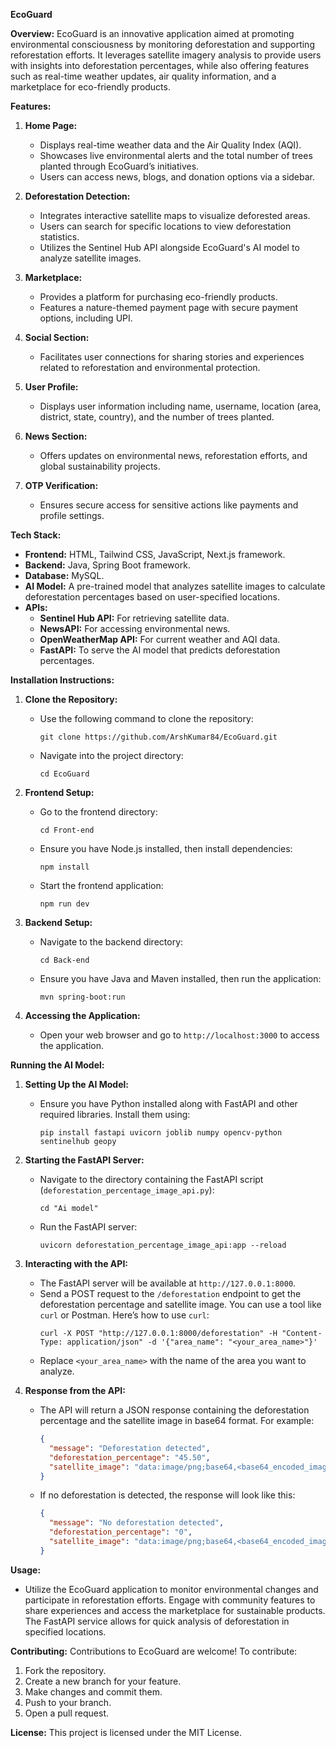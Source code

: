 **EcoGuard**

**Overview:**
EcoGuard is an innovative application aimed at promoting environmental consciousness by monitoring deforestation and supporting reforestation efforts. It leverages satellite imagery analysis to provide users with insights into deforestation percentages, while also offering features such as real-time weather updates, air quality information, and a marketplace for eco-friendly products.

**Features:**
1. **Home Page:** 
   - Displays real-time weather data and the Air Quality Index (AQI).
   - Showcases live environmental alerts and the total number of trees planted through EcoGuard’s initiatives.
   - Users can access news, blogs, and donation options via a sidebar.

2. **Deforestation Detection:** 
   - Integrates interactive satellite maps to visualize deforested areas.
   - Users can search for specific locations to view deforestation statistics.
   - Utilizes the Sentinel Hub API alongside EcoGuard's AI model to analyze satellite images.

3. **Marketplace:** 
   - Provides a platform for purchasing eco-friendly products.
   - Features a nature-themed payment page with secure payment options, including UPI.

4. **Social Section:** 
   - Facilitates user connections for sharing stories and experiences related to reforestation and environmental protection.

5. **User Profile:** 
   - Displays user information including name, username, location (area, district, state, country), and the number of trees planted.

6. **News Section:** 
   - Offers updates on environmental news, reforestation efforts, and global sustainability projects.

7. **OTP Verification:** 
   - Ensures secure access for sensitive actions like payments and profile settings.

**Tech Stack:**
- **Frontend:** HTML, Tailwind CSS, JavaScript, Next.js framework.
- **Backend:** Java, Spring Boot framework.
- **Database:** MySQL.
- **AI Model:** A pre-trained model that analyzes satellite images to calculate deforestation percentages based on user-specified locations.
- **APIs:** 
  - **Sentinel Hub API:** For retrieving satellite data.
  - **NewsAPI:** For accessing environmental news.
  - **OpenWeatherMap API:** For current weather and AQI data.
  - **FastAPI:** To serve the AI model that predicts deforestation percentages.

**Installation Instructions:**
1. **Clone the Repository:**
   - Use the following command to clone the repository:
     ```
     git clone https://github.com/ArshKumar84/EcoGuard.git
     ```
   - Navigate into the project directory:
     ```
     cd EcoGuard
     ```

2. **Frontend Setup:**
   - Go to the frontend directory:
     ```
     cd Front-end
     ```
   - Ensure you have Node.js installed, then install dependencies:
     ```
     npm install
     ```
   - Start the frontend application:
     ```
     npm run dev
     ```

3. **Backend Setup:**
   - Navigate to the backend directory:
     ```
     cd Back-end
     ```
   - Ensure you have Java and Maven installed, then run the application:
     ```
     mvn spring-boot:run
     ```

4. **Accessing the Application:**
   - Open your web browser and go to `http://localhost:3000` to access the application.

**Running the AI Model:**
1. **Setting Up the AI Model:**
   - Ensure you have Python installed along with FastAPI and other required libraries. Install them using:
     ```
     pip install fastapi uvicorn joblib numpy opencv-python sentinelhub geopy
     ```

2. **Starting the FastAPI Server:**
   - Navigate to the directory containing the FastAPI script (`deforestation_percentage_image_api.py`):
     ```
     cd "Ai model"
     ```
   - Run the FastAPI server:
     ```
     uvicorn deforestation_percentage_image_api:app --reload
     ```

3. **Interacting with the API:**
   - The FastAPI server will be available at `http://127.0.0.1:8000`.
   - Send a POST request to the `/deforestation` endpoint to get the deforestation percentage and satellite image. You can use a tool like `curl` or Postman. Here’s how to use `curl`:
     ```
     curl -X POST "http://127.0.0.1:8000/deforestation" -H "Content-Type: application/json" -d '{"area_name": "<your_area_name>"}'
     ```
   - Replace `<your_area_name>` with the name of the area you want to analyze.

4. **Response from the API:**
   - The API will return a JSON response containing the deforestation percentage and the satellite image in base64 format. For example:
     ```json
     {
       "message": "Deforestation detected",
       "deforestation_percentage": "45.50",
       "satellite_image": "data:image/png;base64,<base64_encoded_image>"
     }
     ```
   - If no deforestation is detected, the response will look like this:
     ```json
     {
       "message": "No deforestation detected",
       "deforestation_percentage": "0",
       "satellite_image": "data:image/png;base64,<base64_encoded_image>"
     }
     ```

**Usage:**
- Utilize the EcoGuard application to monitor environmental changes and participate in reforestation efforts. Engage with community features to share experiences and access the marketplace for sustainable products. The FastAPI service allows for quick analysis of deforestation in specified locations.

**Contributing:**
Contributions to EcoGuard are welcome! To contribute:
1. Fork the repository.
2. Create a new branch for your feature.
3. Make changes and commit them.
4. Push to your branch.
5. Open a pull request.

**License:**
This project is licensed under the MIT License.
